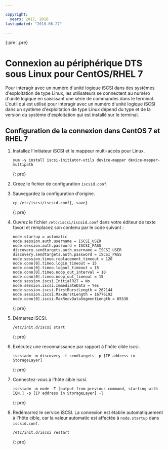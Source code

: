 ```yaml
---

copyright:
  years: 2017, 2018
lastupdated: "2018-06-27"

---
```

{:pre: .pre}

# Connexion au périphérique DTS sous Linux pour CentOS/RHEL 7

Pour interagir avec un numéro d'unité logique iSCSI dans des systèmes d'exploitation de type Linux, les utilisateurs se connectent au numéro d'unité logique en saisissant une série de commandes dans le terminal. L'outil qui est utilisé pour interagir avec un numéro d'unité logique iSCSI dans un système d'exploitation de type Linux dépend du type et de la version du système d'exploitation qui est installé sur le terminal.

## Configuration de la connexion dans CentOS 7 et RHEL 7

1. Installez l'initiateur iSCSI et le mappeur multi-accès pour Linux.
   ```
   yum -y install iscsi-initiator-utils device-mapper device-mapper-multipath
   ```
   {: pre}

2. Créez le fichier de configuration `iscsid.conf`.

3. Sauvegardez la configuration d'origine. 
   ```
   cp /etc/iscsi/iscsid.conf{,.save}
   ```
   {: pre}

4. Ouvrez le fichier `/etc/iscsi/iscsid.conf` dans votre éditeur de texte favori et remplacez son contenu par le code suivant : 
   ```
   node.startup = automatic
   node.session.auth.username = ISCSI_USER
   node.session.auth.password = ISCSI_PASS
   discovery.sendtargets.auth.username = ISCSI_USER
   discovery.sendtargets.auth.password = ISCSI_PASS
   node.session.timeo.replacement_timeout = 120
   node.conn[0].timeo.login_timeout = 15
   node.conn[0].timeo.logout_timeout = 15
   node.conn[0].timeo.noop_out_interval = 10
   node.conn[0].timeo.noop_out_timeout = 15
   node.session.iscsi.InitialR2T = No
   node.session.iscsi.ImmediateData = Yes
   node.session.iscsi.FirstBurstLength = 262144
   node.session.iscsi.MaxBurstLength = 16776192
   node.conn[0].iscsi.MaxRecvDataSegmentLength = 65536
   ```
   {: pre}

5. Démarrez iSCSI.<br/>
   ```
   /etc/init.d/iscsi start
   ```
   {: pre}

6. Exécutez une reconnaissance par rapport à l'hôte cible iscsi.<br/>
   ```
   iscsiadm -m discovery -t sendtargets -p [IP address in StorageLayer]
   ```
   {: pre}

7. Connectez-vous à l'hôte cible iscsi.<br/>
   ```
   iscsiadm -m node -T [output from previous command, starting with IQN.] -p [IP address in StorageLayer] -l
   ```
   {: pre}

8. Redémarrez le service iSCSI. La connexion est établie automatiquement à l'hôte cible, car la valeur automatic est affectée à `node.startup` dans `iscsid.conf`. <br/>
   ```
   /etc/init.d/iscsi restart
   ```
   {: pre}
